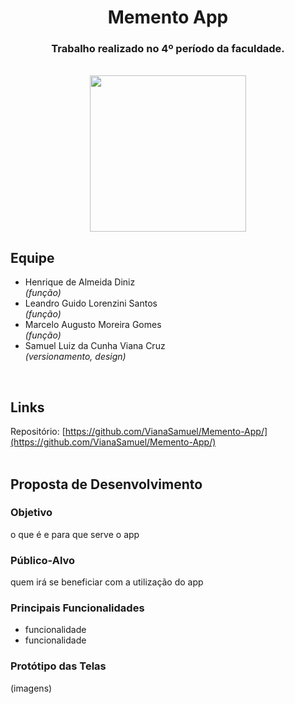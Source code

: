 <div align="center">
 
# Memento App
### Trabalho realizado no 4º período da faculdade.
<br>
 <img src="https://placehold.co/250" height="250"/>
 
</div>

## Equipe
- Henrique de Almeida Diniz<br>*(função)*<br>
- Leandro Guido Lorenzini Santos<br>*(função)*<br>
- Marcelo Augusto Moreira Gomes<br>*(função)*<br>
- Samuel Luiz da Cunha Viana Cruz<br>*(versionamento, design)*
<br>

## Links
Repositório: [https://github.com/VianaSamuel/Memento-App/](https://github.com/VianaSamuel/Memento-App/)
<br>
<br>

## Proposta de Desenvolvimento
### Objetivo
o que é e para que serve o app
### Público-Alvo
quem irá se beneficiar com a utilização do app
### Principais Funcionalidades
- funcionalidade
- funcionalidade
### Protótipo das Telas
(imagens)

